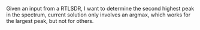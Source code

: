Given an input from a RTLSDR, I want to determine the second highest peak in the spectrum, current solution only involves an argmax, which works for the largest peak, but not for others.
